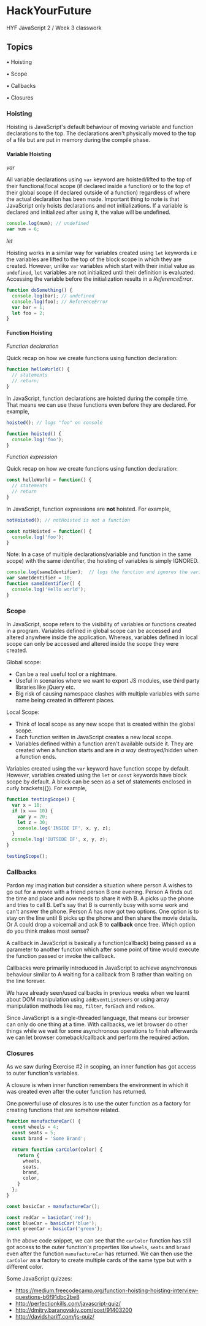 # HackYourFuture

HYF JavaScript 2 / Week 3 classwork

## Topics

• Hoisting

• Scope

• Callbacks

• Closures

### Hoisting

Hoisting is JavaScript's default behaviour of moving variable and function declarations to the top. The declarations aren't physically moved to the top of a file but are put in memory during the compile phase.

#### Variable Hoisting

_var_

All variable declarations using `var` keyword are hoisted/lifted to the top of their functional/local scope (if declared inside a function) or to the top of their global scope (if declared outside of a function) regardless of where the actual declaration has been made. Important thing to note is that JavaScript only hoists declarations and not initializations. If a variable is declared and initialized after using it, the value will be undefined.

```JavaScript
console.log(num); // undefined
var num = 6;
```

_let_

Hoisting works in a similar way for variables created using `let` keywords i.e the variables are lifted to the top of the block scope in which they are created. However, unlike `var` variables which start with their initial value as `undefined`, `let` variables are not initialized until their definition is evaluated. Accessing the variable before the initialization results in a *ReferenceError*.

```JavaScript
function doSomething() {
  console.log(bar); // undefined
  console.log(foo); // ReferenceError
  var bar = 1;
  let foo = 2;
}
```

#### Function Hoisting

_Function declaration_

Quick recap on how we create functions using function declaration:

```JavaScript
function helloWorld() {
  // statements
  // return;
}
```

In JavaScript, function declarations are hoisted during the compile time. That means we can use these functions even before they are declared. For example,

```JavaScript
hoisted(); // logs "foo" on console

function hoisted() {
  console.log('foo');
}
```

_Function expression_

Quick recap on how we create functions using function declaration:

```JavaScript
const helloWorld = function() {
  // statements
  // return
}
```

In JavaScript, function expressions are **not** hoisted. For example,

```JavaScript
notHoisted(); // notHoisted is not a function

const notHoisted = function() {
  console.log('foo');
}
```

Note: In a case of multiple declarations(variable and function in the same scope) with the same identifier, the hoisting of variables is simply IGNORED.

```JavaScript
console.log(sameIdentifier);  // logs the function and ignores the variable
var sameIdentifier = 10;
function sameIdentifier() {
  console.log('Hello world');
}
```

### Scope

In JavaScript, scope refers to the visibility of variables or functions created in a program. Variables defined in global scope can be accessed and altered anywhere inside the application. Whereas, variables defined in local scope can only be accessed and altered inside the scope they were created.

Global scope:

- Can be a real useful tool or a nightmare.
- Useful in scenarios where we want to export JS modules, use third party libraries like jQuery etc.
- Big risk of causing namespace clashes with multiple variables with same name being created in different places.

Local Scope:

- Think of local scope as any new scope that is created within the global scope.
- Each function written in JavaScript creates a new local scope.
- Variables defined within a function aren't available outside it. They are created when a function starts and are _in a way_ destroyed/hidden when a function ends.

Variables created using the `var` keyword have function scope by default. However, variables created using the `let` or `const` keywords have block scope by default. A block can be seen as a set of statements enclosed in curly brackets({}). For example,

```JavaScript
function testingScope() {
  var x = 10;
  if (x === 10) {
    var y = 20;
    let z = 30;
    console.log('INSIDE IF', x, y, z);
  }
  console.log('OUTSIDE IF', x, y, z);
}

testingScope();
```

### Callbacks

Pardon my imagination but consider a situation where person A wishes to go out for a movie with a friend person B one evening. Person A finds out the time and place and now needs to share it with B. A picks up the phone and tries to call B. Let's say that B is currently busy with some work and can't answer the phone. Person A has now got two options. One option is to stay on the line until B picks up the phone and then share the movie details. Or A could drop a voicemail and ask B to __callback__ once free. Which option do you think makes most sense?

A callback in JavaScript is basically a function(callback) being passed as a parameter to another function which after some point of time would execute the function passed or invoke the callback.

Callbacks were primarily introduced in JavaScript to achieve asynchronous behaviour similar to A waiting for a callback from B rather than waiting on the line forever.

We have already seen/used callbacks in previous weeks when we learnt about DOM manipulation using `addEventListeners` or using array manipulation methods like `map`, `filter`, `forEach` and `reduce`.

Since JavaScript is a single-threaded language, that means our browser can only do one thing at a time. With callbacks, we let browser do other things while we wait for some asynchronous operations to finish afterwards we can let browser comeback/callback and perform the required action.

### Closures

As we saw during Exercise #2 in scoping, an inner function has got access to outer function's variables.

A closure is when inner function remembers the environment in which it was created even after the outer function has returned.

One powerful use of closures is to use the outer function as a factory for creating functions that are somehow related.

```JavaScript
function manufactureCar() {
  const wheels = 4;
  const seats = 5;
  const brand = 'Some Brand';

  return function carColor(color) {
    return {
      wheels,
      seats,
      brand,
      color,
    }
  };
}

const basicCar = manufactureCar();

const redCar = basicCar('red');
const blueCar = basicCar('blue');
const greenCar = basicCar('green');
```

In the above code snippet, we can see that the `carColor` function has still got access to the outer function's properties like `wheels`, `seats` and `brand` even after the function `manufactureCar` has returned. We can then use the `carColor` as a factory to create multiple cards of the same type but with a different color.

Some JavaScript quizzes:

- https://medium.freecodecamp.org/function-hoisting-hoisting-interview-questions-b6f91dbc2be8
- http://perfectionkills.com/javascript-quiz/
- http://dmitry.baranovskiy.com/post/91403200
- http://davidshariff.com/js-quiz/
